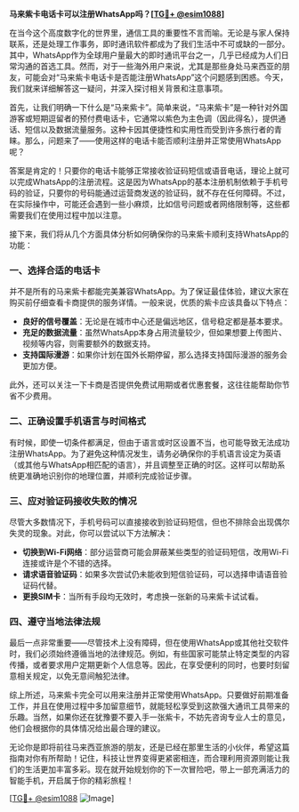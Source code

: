 **马来紫卡电话卡可以注册WhatsApp吗？[[TG💪+ @esim1088](https://t.me/s/esim1088)]**

在当今这个高度数字化的世界里，通信工具的重要性不言而喻。无论是与家人保持联系，还是处理工作事务，即时通讯软件都成为了我们生活中不可或缺的一部分。其中，WhatsApp作为全球用户量最大的即时通讯平台之一，几乎已经成为人们日常沟通的首选工具。然而，对于一些海外用户来说，尤其是那些身处马来西亚的朋友，可能会对“马来紫卡电话卡是否能注册WhatsApp”这个问题感到困惑。今天，我们就来详细解答这一疑问，并深入探讨相关背景和注意事项。

首先，让我们明确一下什么是“马来紫卡”。简单来说，“马来紫卡”是一种针对外国游客或短期逗留者的预付费电话卡，它通常以紫色为主色调（因此得名），提供通话、短信以及数据流量服务。这种卡因其便捷性和实用性而受到许多旅行者的青睐。那么，问题来了——使用这样的电话卡能否顺利注册并正常使用WhatsApp呢？

答案是肯定的！只要你的电话卡能够正常接收验证码短信或语音电话，理论上就可以完成WhatsApp的注册流程。这是因为WhatsApp的基本注册机制依赖于手机号码的验证，只要你的号码能通过运营商发送的验证码，就不存在任何障碍。不过，在实际操作中，可能还会遇到一些小麻烦，比如信号问题或者网络限制等，这些都需要我们在使用过程中加以注意。

接下来，我们将从几个方面具体分析如何确保你的马来紫卡顺利支持WhatsApp的功能：

### 一、选择合适的电话卡

并不是所有的马来紫卡都能完美兼容WhatsApp。为了保证最佳体验，建议大家在购买前仔细查看卡商提供的服务详情。一般来说，优质的紫卡应该具备以下特点：
- **良好的信号覆盖**：无论是在城市中心还是偏远地区，信号稳定都是基本要求。
- **充足的数据流量**：虽然WhatsApp本身占用流量较少，但如果想要上传图片、视频等内容，则需要额外的数据支持。
- **支持国际漫游**：如果你计划在国外长期停留，那么选择支持国际漫游的服务会更加方便。

此外，还可以关注一下卡商是否提供免费试用期或者优惠套餐，这往往能帮助你节省不少费用。

### 二、正确设置手机语言与时间格式

有时候，即使一切条件都满足，但由于语言或时区设置不当，也可能导致无法成功注册WhatsApp。为了避免这种情况发生，请务必确保你的手机语言设定为英语（或其他与WhatsApp相匹配的语言），并且调整至正确的时区。这样可以帮助系统更准确地识别你的地理位置，并顺利完成验证步骤。

### 三、应对验证码接收失败的情况

尽管大多数情况下，手机号码可以直接接收到验证码短信，但也不排除会出现偶尔失灵的现象。对此，你可以尝试以下方法解决：
- **切换到Wi-Fi网络**：部分运营商可能会屏蔽某些类型的验证码短信，改用Wi-Fi连接或许是个不错的选择。
- **请求语音验证码**：如果多次尝试仍未能收到短信验证码，可以选择申请语音验证码代替。
- **更换SIM卡**：当所有手段均无效时，考虑换一张新的马来紫卡试试看。

### 四、遵守当地法律法规

最后一点非常重要——尽管技术上没有障碍，但在使用WhatsApp或其他社交软件时，我们必须始终遵循当地的法律规范。例如，有些国家可能禁止特定类型的内容传播，或者要求用户定期更新个人信息等。因此，在享受便利的同时，也要时刻留意相关规定，以免无意间触犯法律。

综上所述，马来紫卡完全可以用来注册并正常使用WhatsApp。只要做好前期准备工作，并且在使用过程中多加留意细节，就能轻松享受到这款强大通讯工具带来的乐趣。当然，如果你还在犹豫要不要入手一张紫卡，不妨先咨询专业人士的意见，他们会根据你的具体情况给出最合理的建议。

无论你是即将前往马来西亚旅游的朋友，还是已经在那里生活的小伙伴，希望这篇指南对你有所帮助！记住，科技让世界变得更紧密相连，而合理利用资源则能让我们的生活更加丰富多彩。现在就开始规划你的下一次冒险吧，带上一部充满活力的智能手机，开启属于你的精彩旅程！

[[TG💪+ @esim1088](https://t.me/s/esim1088) ![Image](https://i.postimg.cc/4NQfJmqS/Snipaste-2025-05-13-00-14-12.png)]